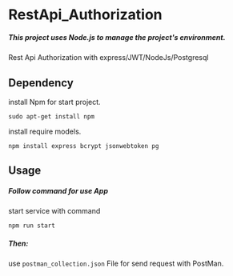 # RestApi_Authorization

##### This project uses Node.js to manage the project's environment.

Rest Api Authorization with express/JWT/NodeJs/Postgresql

## Dependency

install Npm for start project.

```shell
sudo apt-get install npm
```

install require models.

```shell
npm install express bcrypt jsonwebtoken pg
```

## Usage


##### Follow command for use App

start service with command

```shell
npm run start
```
##### Then:

use `postman_collection.json` File for send request with PostMan.

